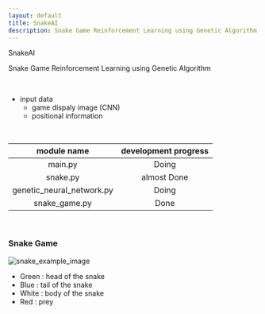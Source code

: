 ```yaml
---
layout: default
title: SnakeAI
description: Snake Game Reinforcement Learning using Genetic Algorithm
---
```


SnakeAI

Snake Game Reinforcement Learning using Genetic Algorithm

<br>

- input data
  - game dispaly image (CNN)
  - positional information

<br>

module name               | development progress
:------------------------:|:---------------------:
main.py                   | Doing
snake.py                  | almost Done
genetic_neural_network.py | Doing
snake_game.py             | Done

<br>

### Snake Game
![snake_example_image](https://user-images.githubusercontent.com/52781854/64615321-48a9cc80-d415-11e9-8f7f-8c34788ba3ad.PNG)

- Green : head of the snake
- Blue  : tail of the snake
- White : body of the snake
- Red   : prey
